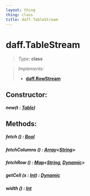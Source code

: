 ```yaml
---
layout: thing
thing: class
title: daff.TableStream
---
```

# daff.TableStream



> *Type:* **class**

> *Implements:*
> 
>   * **[daff.RowStream](RowStream.html)**



## Constructor:

##### **new**(t : <a href="../coopy/Table.html" class="type">Table</a>)



## Methods:


##### **fetch** () : <a href="../Bool.html" class="type">Bool</a>




##### **fetchColumns** () : <a href="../Array.html" class="type">Array</a>&lt;<a href="../String.html" class="type">String</a>&gt;




##### **fetchRow** () : <a href="../Map.html" class="type">Map</a>&lt;<a href="../String.html" class="type">String</a>, <a href="../Dynamic.html" class="type">Dynamic</a>&gt;




##### **getCell** (x : <a href="../Int.html" class="type">Int</a>) : <a href="../Dynamic.html" class="type">Dynamic</a>




##### **width** () : <a href="../Int.html" class="type">Int</a>




